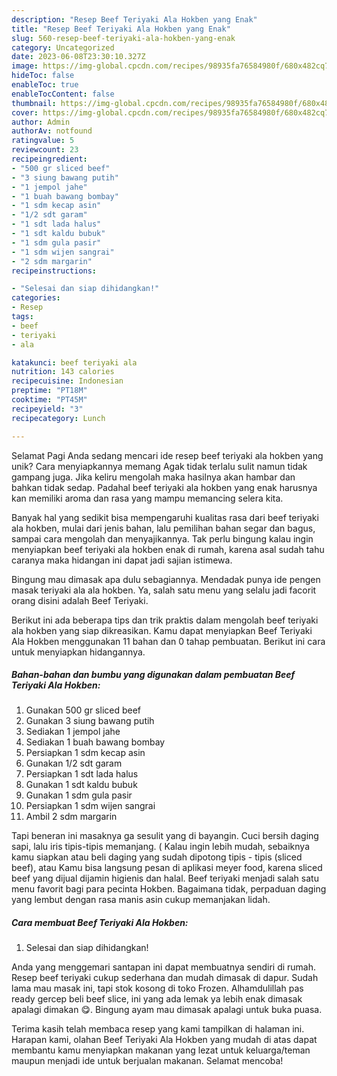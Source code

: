 ```yaml
---
description: "Resep Beef Teriyaki Ala Hokben yang Enak"
title: "Resep Beef Teriyaki Ala Hokben yang Enak"
slug: 560-resep-beef-teriyaki-ala-hokben-yang-enak
category: Uncategorized
date: 2023-06-08T23:30:10.327Z
image: https://img-global.cpcdn.com/recipes/98935fa76584980f/680x482cq70/beef-teriyaki-ala-hokben-foto-resep-utama.jpg
hideToc: false
enableToc: true
enableTocContent: false
thumbnail: https://img-global.cpcdn.com/recipes/98935fa76584980f/680x482cq70/beef-teriyaki-ala-hokben-foto-resep-utama.jpg
cover: https://img-global.cpcdn.com/recipes/98935fa76584980f/680x482cq70/beef-teriyaki-ala-hokben-foto-resep-utama.jpg
author: Admin
authorAv: notfound
ratingvalue: 5
reviewcount: 23
recipeingredient:
- "500 gr sliced beef"
- "3 siung bawang putih"
- "1 jempol jahe"
- "1 buah bawang bombay"
- "1 sdm kecap asin"
- "1/2 sdt garam"
- "1 sdt lada halus"
- "1 sdt kaldu bubuk"
- "1 sdm gula pasir"
- "1 sdm wijen sangrai"
- "2 sdm margarin"
recipeinstructions:

- "Selesai dan siap dihidangkan!"
categories:
- Resep
tags:
- beef
- teriyaki
- ala

katakunci: beef teriyaki ala 
nutrition: 143 calories
recipecuisine: Indonesian
preptime: "PT18M"
cooktime: "PT45M"
recipeyield: "3"
recipecategory: Lunch

---
```



Selamat Pagi Anda sedang mencari ide resep beef teriyaki ala hokben yang unik? Cara menyiapkannya memang Agak tidak terlalu sulit namun tidak gampang juga. Jika keliru mengolah maka hasilnya akan hambar dan bahkan tidak sedap. Padahal beef teriyaki ala hokben yang enak harusnya kan memiliki aroma dan rasa yang mampu memancing selera kita.


Banyak hal yang sedikit bisa mempengaruhi kualitas rasa dari beef teriyaki ala hokben, mulai dari jenis bahan, lalu pemilihan bahan segar dan bagus, sampai cara mengolah dan menyajikannya. Tak perlu bingung kalau ingin menyiapkan beef teriyaki ala hokben enak di rumah, karena asal sudah tahu caranya maka hidangan ini dapat jadi sajian istimewa.

Bingung mau dimasak apa dulu sebagiannya. Mendadak punya ide pengen masak teriyaki ala ala hokben. Ya, salah satu menu yang selalu jadi facorit orang disini adalah Beef Teriyaki.


Berikut ini ada beberapa tips dan trik praktis dalam mengolah beef teriyaki ala hokben yang siap dikreasikan. Kamu dapat menyiapkan Beef Teriyaki Ala Hokben menggunakan 11 bahan dan 0 tahap pembuatan. Berikut ini cara untuk menyiapkan hidangannya.

<!--inarticleads1-->

##### Bahan-bahan dan bumbu yang digunakan dalam pembuatan Beef Teriyaki Ala Hokben:

1. Gunakan 500 gr sliced beef
1. Gunakan 3 siung bawang putih
1. Sediakan 1 jempol jahe
1. Sediakan 1 buah bawang bombay
1. Persiapkan 1 sdm kecap asin
1. Gunakan 1/2 sdt garam
1. Persiapkan 1 sdt lada halus
1. Gunakan 1 sdt kaldu bubuk
1. Gunakan 1 sdm gula pasir
1. Persiapkan 1 sdm wijen sangrai
1. Ambil 2 sdm margarin


Tapi beneran ini masaknya ga sesulit yang di bayangin. Cuci bersih daging sapi, lalu iris tipis-tipis memanjang. ( Kalau ingin lebih mudah, sebaiknya kamu siapkan atau beli daging yang sudah dipotong tipis - tipis (sliced beef), atau Kamu bisa langsung pesan di aplikasi meyer food, karena sliced beef yang dijual dijamin higienis dan halal. Beef teriyaki menjadi salah satu menu favorit bagi para pecinta Hokben. Bagaimana tidak, perpaduan daging yang lembut dengan rasa manis asin cukup memanjakan lidah. 

<!--inarticleads2-->

##### Cara membuat Beef Teriyaki Ala Hokben:


1. Selesai dan siap dihidangkan!

Anda yang menggemari santapan ini dapat membuatnya sendiri di rumah. Resep beef teriyaki cukup sederhana dan mudah dimasak di dapur. Sudah lama mau masak ini, tapi stok kosong di toko Frozen. Alhamdulillah pas ready gercep beli beef slice, ini yang ada lemak ya lebih enak dimasak apalagi dimakan 😋. Bingung ayam mau dimasak apalagi untuk buka puasa. 

Terima kasih telah membaca resep yang kami tampilkan di halaman ini. Harapan kami, olahan Beef Teriyaki Ala Hokben yang mudah di atas dapat membantu kamu menyiapkan makanan yang lezat untuk keluarga/teman maupun menjadi ide untuk berjualan makanan. Selamat mencoba!
